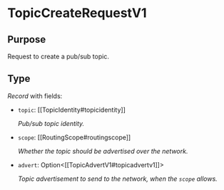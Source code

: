# TopicCreateRequestV1

## Purpose

<!-- --8<-- [start:purpose] -->
Request to create a pub/sub topic.
<!-- --8<-- [end:purpose] -->

## Type

<!-- --8<-- [start:type] -->
<div class="type">

*Record* with fields:

- `topic`: [[TopicIdentity#topicidentity]]

  *Pub/sub topic identity.*

- `scope`: [[RoutingScope#routingscope]]

  *Whether the topic should be advertised over the network.*

- `advert`: Option\<[[TopicAdvertV1#topicadvertv1]]\>

  *Topic advertisement to send to the network, when the `scope` allows.*

</div>
<!-- --8<-- [end:type] -->
